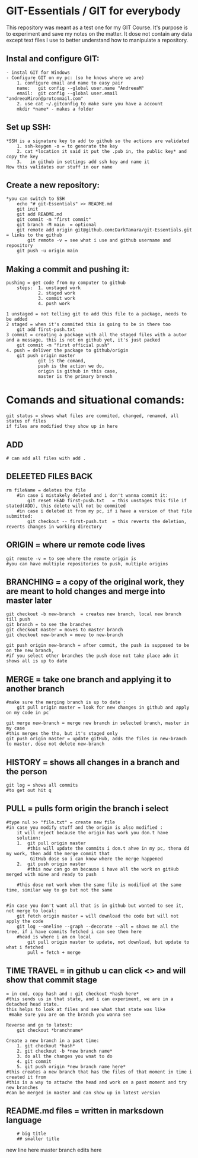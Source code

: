 ﻿# GIT-Essentials / GIT for everybody
  This repository was meant as a test one for my GIT Course. It's purpose is to experiment and save my notes on the matter. It dose not contain any data except text files I use to better understand how to manipulate a repository.
    
## Instal and configure GIT:
    - instal GIT for Windows 
    - Configure GIT on my pc: (so he knows where we are)
        1. configure email and name to easy pair 
        name:   git config --global user.name "AndreeaM"
        email:  git config --global user.email "andreeaMiron@protonmail.com"
        2. use cat ~/.gitconfig to make sure you have a account
        mkdir *name* - makes a folder

## Set up SSH:
    *SSH is a signature key to add to github so the actions are validated
        1. ssh-keygen -o = to generate the key
        2. cat *location it said it put the .pub in, the public key* and copy the key 
        3.   in github in settings add ssh key and name it
    Now this validates our stuff in our name 


## Create a new repository:
    *you can switch to SSH 
        echo "# git-Essentials" >> README.md 
        git init 
        git add README.md 
        git commit -m "first commit"   
        git branch -M main  = optional 
        git remote add origin git@github.com:DarkTamara/git-Essentials.git  = links to the github 
            git remote -v = see what i use and github username and repository
        git push -u origin main 

 
## Making a commit and pushing it:
    pushing = get code from my computer to github
        steps:  1. unstaged work
                2. staged work
                3. commit work
                4. push work

    1 unstaged = not telling git to add this file to a package, needs to be added
    2 staged = when it's commited this is going to be in there too 
        git add first-push.txt 
    3 commit = creating a package with all the staged files with a autor and a message, this is not on github yet, it's just packed
        git commit -m "first official push"
    4. push = deliver the package to github/origin
        git push origin master
                git is the comand, 
                push is the action we do, 
                origin is github in this case, 
                master is the primary brench

# Comands and situational comands:
    git status = shows what files are commited, changed, renamed, all status of files 
    if files are modified they show up in here 

## ADD
    # can add all files with add . 

## DELEETED FILES BACK
    rm fileName = deletes the file
        #in case i mistakely deleted and i don't wanna commit it:
            git reset HEAD first-push.txt   = this unstages this file if stated(ADD), this delete will not be commited
        #in case i deleted it from my pc, if i have a version of that file submitted:
            git checkout -- first-push.txt  = this reverts the deletion, reverts changes in working directory

## ORIGIN = where ur remote code lives 
    git remote -v = to see where the remote origin is 
    #you can have multiple repositories to push, multiple origins 

## BRANCHING = a copy of the original work, they are meant to hold changes and merge into master later 
    git checkout -b new-branch  = creates new branch, local new branch till push 
    git branch = to see the branches 
    git checkout master = moves to master branch 
    git checkout new-branch = move to new-branch

    git push origin new-branch = after commit, the push is supposed to be on the new branch, 
    #if you select other branches the push dose not take place adn it shows all is up to date 

## MERGE = take one branch and applying it to another branch 
    #make sure the merging branch is up to date :
        git pull origin master = look for new changes in github and apply on my code in pc
    
    git merge new-branch = merge new branch in selected branch, master in my case 
    #this merges the tho, but it's staged only 
    git push origin master = update gitHub, adds the files in new-branch to master, dose not delete new-branch 

## HISTORY = shows all changes in a branch and the person
    git log = shows all commits 
    #to get out hit q 

## PULL = pulls form origin the branch i select
    #type nul >> "file.txt" = create new file
    #in case you modify stuff and the origin is also modified :
        it will reject because the origin has work you don.t have
        solution:
        1.  git pull origin master 
            #this will update the commits i don.t ahve in my pc, thena dd my work, then add the merge commit that
             GitHub dose so i can know where the merge happened 
        2.  git push origin master 
            #this now can go on because i have all the work on gitHub merged with mine and ready to push
        
        #this dose not work when the same file is modified at the same time, similar way to go but not the same


    #in case you don't want all that is in github but wanted to see it, not merge to local:
        git fetch origin master = will download the code but will not apply the code 
        git log --oneline --graph --decorate --all = shows me all the tree, if i have commits fetched i can see them here 
        #head is where i am on local 
            git pull origin master to update, not download, but update to what i fetched 
            pull = fetch + merge 

## TIME TRAVEL = in github u can click <> and will show that commit stage 
    = in cmd, copy hash and : git checkout *hash here*
    #this sends us in that state, and i can experiment, we are in a detached head state. 
    this helps to look at files and see what that state was like  
     #make sure you are on the branch you wanna see 

    Reverse and go to latest: 
        git checkout *branchname*

    Create a new branch in a past time:
        1. git checkout *hash*
        2. git checkout -b *new branch name*
        3. do all the changes you wnat to do
        4. git commit
        5. git push origin *new branch name here*
    #this creates a new branch that has the files of that moment in time i created it from
    #this is a way to attache the head and work on a past moment and try new branches 
    #can be merged in master and can show up in latest version 

## README.md files = written in marksdown language 
        # big title
        ## smaller title
        
new line here 
master branch edits here
